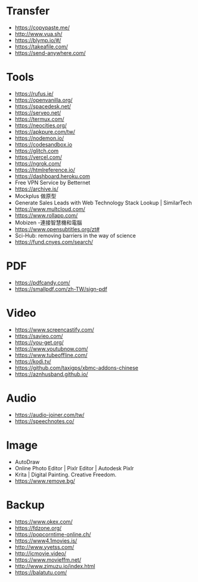 # Transfer

- https://copypaste.me/
- http://www.vua.sh/
- https://blymp.io/#/
- https://takeafile.com/
- https://send-anywhere.com/

# Tools

- https://rufus.ie/
- https://openvanilla.org/
- https://spacedesk.net/
- https://serveo.net/
- https://termux.com/
- https://neocities.org/
- https://apkpure.com/tw/
- https://nodemon.io/
- https://codesandbox.io
- https://glitch.com
- https://vercel.com/
- https://ngrok.com/
- https://htmlreference.io/
- https://dashboard.heroku.com
- Free VPN Service by Betternet
- https://archive.is/
- Mockplus 做原型
- Generate Sales Leads with Web Technology Stack Lookup | SimilarTech
- https://www.multcloud.com/
- https://www.rollapp.com/
- Mobizen -連接智慧機和電腦
- https://www.opensubtitles.org/zt#
- Sci-Hub: removing barriers in the way of science
- https://fund.cnyes.com/search/

# PDF

- https://pdfcandy.com/
- https://smallpdf.com/zh-TW/sign-pdf

# Video

- https://www.screencastify.com/
- https://savieo.com/
- https://you-get.org/
- https://www.youtubnow.com/
- https://www.tubeoffline.com/
- https://kodi.tv/
- https://github.com/taxigps/xbmc-addons-chinese
- https://aznhusband.github.io/

# Audio

- https://audio-joiner.com/tw/
- https://speechnotes.co/

# Image

- AutoDraw
- Online Photo Editor | Pixlr Editor | Autodesk Pixlr
- Krita | Digital Painting. Creative Freedom.
- https://www.remove.bg/

# Backup

- https://www.okex.com/
- https://fdzone.org/
- https://popcorntime-online.ch/
- https://www4.1movies.is/
- http://www.yyetss.com/
- http://icmovie.video/
- https://www.movieffm.net/
- http://www.zimuzu.io/index.html
- https://balatutu.com/

